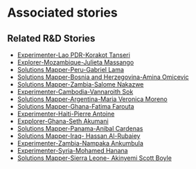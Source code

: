 # Associated stories

<!-- !!DO NOT REMOVE!! start autogenerated hyperlinks -->
## Related R&D Stories
- [Experimenter\-Lao PDR\-Korakot Tanseri](/stories/?doc=Korakot_LQ-en-US)
- [Explorer\-Mozambique\-Julieta Massango](/stories/?doc=24_Julieta_Mozambique-en-US)
- [Solutions Mapper\-Peru\-Gabriel Lama](/stories/?doc=Gabriel_edited-en-US)
- [Solutions Mapper\-Bosnia and Herzegovina\-Amina Omicevic](/stories/?doc=Amina_edited-en-US)
- [Solutions Mapper\-Zambia\-Salome Nakazwe](/stories/?doc=Salome_edited-en-US)
- [Experimenter\-Cambodia\-Vannaroith Sok](/stories/?doc=Vannaroith%20Cambodia1-en-US)
- [Solutions Mapper\-Argentina\-Maria Veronica Moreno](/stories/?doc=Vero_edited-en-US)
- [Solutions Mapper\-Ghana\-Fatima Farouta](/stories/?doc=Fatima_edited-en-US)
- [Experimenter\-Haiti\-Pierre Antoine](/stories/?doc=Pierre%20Antoine_LQ-en-US)
- [Expplorer\-Ghana\-Seth Akumani](/stories/?doc=19_Seth_Ghana-en-US)
- [Solutions Mapper\-Panama\-Anibal Cardenas](/stories/?doc=Anibal_edited-en-US)
- [Solutions Mapper\-Iraq\- Hassan Al\-Rubaiey](/stories/?doc=Hasan_edited-en-US)
- [Experimenter\-Zambia\-Nampaka Ankumbula](/stories/?doc=Nampaka_LQ-en-US)
- [Experimenter\-Syria\-Mohamed Hanana](/stories/?doc=Mohamed%20Syria_LQ-en-US)
- [Solutions Mapper\-Sierra Leone\- Akinyemi Scott Boyle  ](/stories/?doc=Aki_edited-en-US)
<!-- !!DO NOT REMOVE!! end autogenerated hyperlinks -->